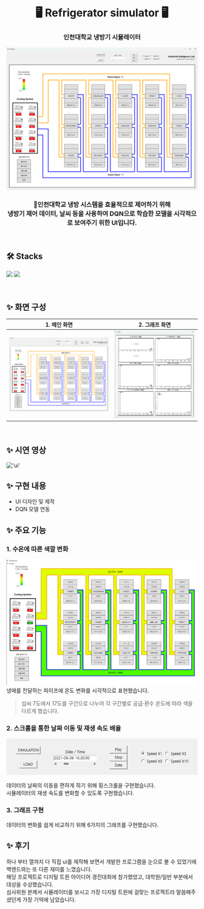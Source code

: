 <div align='center'>
<h1> 🖥️ Refrigerator simulator 🖥️</h1>
<h3> 인천대학교 냉방기 시뮬레이터 </h3>

![Alt text](/img/image.png)

<h3> 🥶인천대학교 냉방 시스템을 효율적으로 제어하기 위해<br>
냉방기 제어 데이터, 날씨 등을 사용하여 DQN으로 학습한 모델을 시각적으로 보여주기 위한 UI입니다.</h3>
</div>

<br>

## 🛠️ Stacks

![](https://img.shields.io/badge/-python-05122A?style=flat&logo=python)
![](https://img.shields.io/badge/-pytorch-05122A?style=flat&logo=pytorch)

<br>

## ✨ 화면 구성

| 1. 메인 화면           | 2. 그래프 화면 |
|---------------------|---|
| ![Alt text](/img/image.png) |![Alt text](/img/image-1.png)|

<br>

## ✨ 시연 영상

!['ui'](sample/video1438827884.gif)

## ✨ 구현 내용
- UI 디자인 및 제작
- DQN 모델 연동

## ✨ 주요 기능

### 1. 수온에 따른 색깔 변화
![Alt text](/img/image-2.png)
냉매를 전달하는 파이프에 온도 변화를 시각적으로 표현했습니다. <br>

> 섭씨 7도에서 17도를 구간으로 나누어 각 구간별로 공급·환수 온도에 따라 색을 다르게 했습니다.

### 2. 스크롤을 통한 날짜 이동 및 재생 속도 배율
![Alt text](/img/image-3.png)

데이터의 날짜의 이동을 편하게 하기 위해 횡스크롤을 구현했습니다. <br>
시뮬레이터의 재생 속도를 변화할 수 있도록 구현했습니다.

### 3. 그래프 구현

데이터의 변화를 쉽게 비교하기 위해 6가지의 그래프를 구현했습니다. 


## ✨ 후기

하나 부터 열까지 다 직접 ui를 제작해 보면서 개발한 프로그램을 눈으로 볼 수 있었기에 백엔드와는 또 다른 재미를 느꼈습니다.<br>
해당 프로젝트로 디지털 트윈 아이디어 경진대회에 참가했었고, 대학원/일반 부분에서 대상을 수상했습니다. <br>
심사위원 분께서 시뮬레이터를 보시고 가장 디지털 트윈에 걸맞는 프로젝트라 말씀해주셨던게 가장 기억에 남았습니다. <br>
